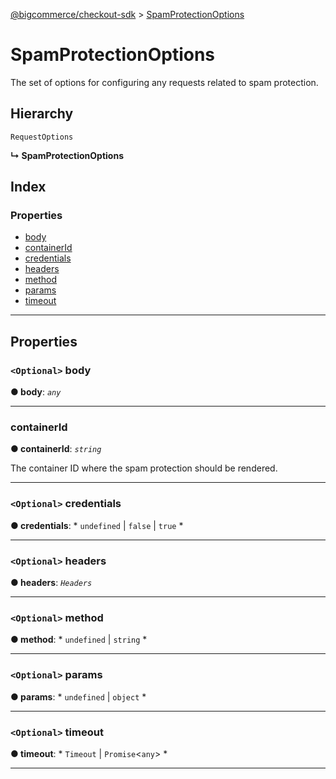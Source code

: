 [@bigcommerce/checkout-sdk](../README.md) > [SpamProtectionOptions](../interfaces/spamprotectionoptions.md)

# SpamProtectionOptions

The set of options for configuring any requests related to spam protection.

## Hierarchy

 `RequestOptions`

**↳ SpamProtectionOptions**

## Index

### Properties

* [body](spamprotectionoptions.md#body)
* [containerId](spamprotectionoptions.md#containerid)
* [credentials](spamprotectionoptions.md#credentials)
* [headers](spamprotectionoptions.md#headers)
* [method](spamprotectionoptions.md#method)
* [params](spamprotectionoptions.md#params)
* [timeout](spamprotectionoptions.md#timeout)

---

## Properties

<a id="body"></a>

### `<Optional>` body

**● body**: *`any`*

___
<a id="containerid"></a>

###  containerId

**● containerId**: *`string`*

The container ID where the spam protection should be rendered.

___
<a id="credentials"></a>

### `<Optional>` credentials

**● credentials**: * `undefined` &#124; `false` &#124; `true`
*

___
<a id="headers"></a>

### `<Optional>` headers

**● headers**: *`Headers`*

___
<a id="method"></a>

### `<Optional>` method

**● method**: * `undefined` &#124; `string`
*

___
<a id="params"></a>

### `<Optional>` params

**● params**: * `undefined` &#124; `object`
*

___
<a id="timeout"></a>

### `<Optional>` timeout

**● timeout**: * `Timeout` &#124; `Promise`<`any`>
*

___

